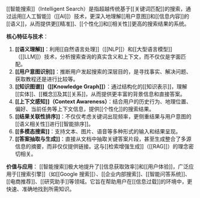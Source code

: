 [[智能搜索]]（Intelligent Search）是指超越传统基于[[关键词匹配]]的搜索，通过运用[[人工智能]]（[[AI]]）技术，更深入地理解[[用户意图]]和[[信息内容]]的[[语义]]，从而提供更[[精准]]、[[个性化]]和[[相关性]]更高的搜索结果的系统。

**核心特征与技术**：
1.  **[[语义理解]]**：利用[[自然语言处理]]（[[NLP]]）和[[大型语言模型]]（[[LLM]]）技术，分析搜索查询的真实含义和上下文，而不仅仅是字面匹配。
2.  **[[用户意图识别]]**：推断用户发起搜索的深层目的，是寻找事实、解决问题、获取教程还是进行比较等。
3.  **[[知识图谱]]（[[Knowledge Graph]]）**：通过结构化的[[知识表示]]，理解[[实体]]、[[概念]]及其[[关系]]，从而提供更丰富的背景信息和直接答案。
4.  **[[上下文感知]]（Context Awareness）**：结合用户的历史行为、地理位置、偏好、当前任务等上下文信息，提供[[个性化]]的搜索结果。
5.  **[[结果关联性排序]]**：不仅仅考虑关键词出现频率，更侧重结果与用户意图的[[语义相关性]]进行[[智能排序]]。
6.  **[[多模态搜索]]**：支持文本、图片、语音等多种形式的输入和结果呈现。
7.  **[[答案抽取与生成]]**：直接从文档中抽取关键答案片段，甚至生成整合了多源信息的摘要，而非仅仅提供链接。这与[[检索增强生成]]（[[RAG]]）的理念密切相关。

**价值与应用**：
[[智能搜索]]极大地提升了[[信息获取效率]]和[[用户体验]]，广泛应用于[[搜索引擎]]（如[[Google 搜索]]）、[[企业内部搜索]]、[[智能问答系统]]、[[电商推荐]]、[[研究助手]]等领域。它旨在帮助用户在[[信息过载]]的环境中，更快速、准确地找到所需知识。
